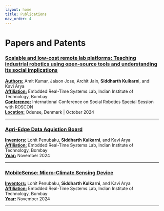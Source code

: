 ```yaml
---
layout: home
title: Publications
nav_order: 4
---
```


# Papers and Patents

### [Scalable and low-cost remote lab platforms: Teaching industrial robotics using open-source tools and understanding its social implications](https://icsr2024.dk/index.php/special-sessions/)
**<ins>Authors:</ins>** Amit Kumar, Jaison Jose, Archit Jain, **Siddharth Kulkarni**, and Kavi Arya<br>
**<ins>Affiliation:</ins>** Embdded Real-Time Systems Lab, Indian Institute of Technology, Bombay<br>
**<ins>Conference:</ins>** International Conference on Social Robotics Special Session with ROSCON<br>
**<ins>Location:</ins>** Odense, Denmark | October 2024<br>

----
### [Agri-Edge Data Aquistion Board](/docs/Projects/AgriEdge.md)
**<ins>Inventors:</ins>** Lohit Penubaku, **Siddharth Kulkarni**, and Kavi Arya<br>
**<ins>Affiliation:</ins>** Embdded Real-Time Systems Lab, Indian Institute of Technology, Bombay<br>
**<ins>Year:</ins>** November 2024<br>

----
### [MobileSense: Micro-Climate Sensing Device](/docs/Projects/MobileSense.md)
**<ins>Inventors:</ins>** Lohit Penubaku, **Siddharth Kulkarni**, and Kavi Arya<br>
**<ins>Affiliation:</ins>** Embdded Real-Time Systems Lab, Indian Institute of Technology, Bombay<br>
**<ins>Year:</ins>** November 2024<br>

----